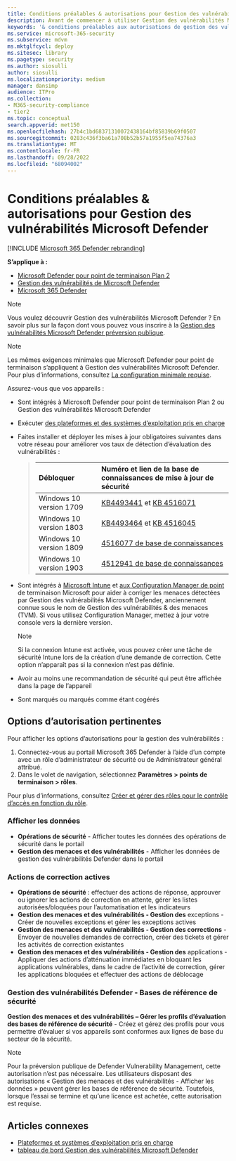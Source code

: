 ```yaml
---
title: Conditions préalables & autorisations pour Gestion des vulnérabilités Microsoft Defender
description: Avant de commencer à utiliser Gestion des vulnérabilités Microsoft Defender, vérifiez que vous disposez des configurations et autorisations appropriées.
keywords: '& conditions préalables aux autorisations de gestion des vulnérabilités, Gestion des menaces et des vulnérabilités conditions préalables aux autorisations, Microsoft Defender pour point de terminaison conditions préalables aux autorisations TVM, gestion des vulnérabilités, mdvm, Gestion des vulnérabilités Microsoft Defender'
ms.service: microsoft-365-security
ms.subservice: mdvm
ms.mktglfcycl: deploy
ms.sitesec: library
ms.pagetype: security
ms.author: siosulli
author: siosulli
ms.localizationpriority: medium
manager: dansimp
audience: ITPro
ms.collection:
- M365-security-compliance
- tier2
ms.topic: conceptual
search.appverid: met150
ms.openlocfilehash: 27b4c1bd68371310072438164bf85839b69f0507
ms.sourcegitcommit: 0283c436f3ba61a708b52b57a1955f5ea74376a3
ms.translationtype: MT
ms.contentlocale: fr-FR
ms.lasthandoff: 09/28/2022
ms.locfileid: "68094002"
---
```

# <a name="prerequisites--permissions-for-microsoft-defender-vulnerability-management"></a>Conditions préalables & autorisations pour Gestion des vulnérabilités Microsoft Defender

[!INCLUDE [Microsoft 365 Defender rebranding](../../includes/microsoft-defender.md)]

**S’applique à :**

- [Microsoft Defender pour point de terminaison Plan 2](https://go.microsoft.com/fwlink/?linkid=2154037)
- [Gestion des vulnérabilités de Microsoft Defender](index.yml)
- [Microsoft 365 Defender](https://go.microsoft.com/fwlink/?linkid=2118804)

>[!Note]
> Vous voulez découvrir Gestion des vulnérabilités Microsoft Defender ? En savoir plus sur la façon dont vous pouvez vous inscrire à la [Gestion des vulnérabilités Microsoft Defender préversion publique](../defender-vulnerability-management/get-defender-vulnerability-management.md).

>[!NOTE]
>Les mêmes exigences minimales que Microsoft Defender pour point de terminaison s’appliquent à Gestion des vulnérabilités Microsoft Defender. Pour plus d’informations, consultez [La configuration minimale requise](../defender-endpoint/minimum-requirements.md).

Assurez-vous que vos appareils :

- Sont intégrés à Microsoft Defender pour point de terminaison Plan 2 ou Gestion des vulnérabilités Microsoft Defender

- Exécuter [des plateformes et des systèmes d’exploitation pris en charge](tvm-supported-os.md)

- Faites installer et déployer les mises à jour obligatoires suivantes dans votre réseau pour améliorer vos taux de détection d’évaluation des vulnérabilités :

  > Débloquer | Numéro et lien de la base de connaissances de mise à jour de sécurité
  > :---|:---
  > Windows 10 version 1709 | [KB4493441](https://support.microsoft.com/help/4493441/windows-10-update-kb4493441) et [KB 4516071](https://support.microsoft.com/help/4516071/windows-10-update-kb4516071)
  > Windows 10 version 1803 | [KB4493464](https://support.microsoft.com/help/4493464) et [KB 4516045](https://support.microsoft.com/help/4516045/windows-10-update-kb4516045)
  > Windows 10 version 1809 | [4516077 de base de connaissances](https://support.microsoft.com/help/4516077/windows-10-update-kb4516077)
  > Windows 10 version 1903 | [4512941 de base de connaissances](https://support.microsoft.com/help/4512941/windows-10-update-kb4512941)

- Sont intégrés à [Microsoft Intune](/mem/intune/fundamentals/what-is-intune) et [aux Configuration Manager de point](/mem/configmgr/protect/deploy-use/endpoint-protection-configure) de terminaison Microsoft pour aider à corriger les menaces détectées par Gestion des vulnérabilités Microsoft Defender, anciennement connue sous le nom de Gestion des vulnérabilités & des menaces (TVM). Si vous utilisez Configuration Manager, mettez à jour votre console vers la dernière version.

  > [!NOTE]
  > Si la connexion Intune est activée, vous pouvez créer une tâche de sécurité Intune lors de la création d’une demande de correction. Cette option n’apparaît pas si la connexion n’est pas définie.

- Avoir au moins une recommandation de sécurité qui peut être affichée dans la page de l’appareil

- Sont marqués ou marqués comme étant cogérés

## <a name="relevant-permission-options"></a>Options d’autorisation pertinentes

Pour afficher les options d’autorisations pour la gestion des vulnérabilités :

1. Connectez-vous au portail Microsoft 365 Defender à l’aide d’un compte avec un rôle d’administrateur de sécurité ou de Administrateur général attribué.
2. Dans le volet de navigation, sélectionnez **Paramètres > points de terminaison > rôles**.

Pour plus d’informations, consultez [Créer et gérer des rôles pour le contrôle d’accès en fonction du rôle](../defender-endpoint/user-roles.md).

### <a name="view-data"></a>Afficher les données

- **Opérations de sécurité** - Afficher toutes les données des opérations de sécurité dans le portail
- **Gestion des menaces et des vulnérabilités** - Afficher les données de gestion des vulnérabilités Defender dans le portail

### <a name="active-remediation-actions"></a>Actions de correction actives

- **Opérations de sécurité** : effectuer des actions de réponse, approuver ou ignorer les actions de correction en attente, gérer les listes autorisées/bloquées pour l’automatisation et les indicateurs
- **Gestion des menaces et des vulnérabilités - Gestion des** exceptions - Créer de nouvelles exceptions et gérer les exceptions actives
- **Gestion des menaces et des vulnérabilités - Gestion des corrections** - Envoyer de nouvelles demandes de correction, créer des tickets et gérer les activités de correction existantes
- **Gestion des menaces et des vulnérabilités - Gestion des** applications - Appliquer des actions d’atténuation immédiates en bloquant les applications vulnérables, dans le cadre de l’activité de correction, gérer les applications bloquées et effectuer des actions de déblocage

### <a name="defender-vulnerability-management---security-baselines"></a>Gestion des vulnérabilités Defender - Bases de référence de sécurité

**Gestion des menaces et des vulnérabilités – Gérer les profils d’évaluation des bases de référence de sécurité** - Créez et gérez des profils pour vous permettre d’évaluer si vos appareils sont conformes aux lignes de base du secteur de la sécurité.

>[!Note]
> Pour la préversion publique de Defender Vulnerability Management, cette autorisation n’est pas nécessaire. Les utilisateurs disposant des autorisations « Gestion des menaces et des vulnérabilités - Afficher les données » peuvent gérer les bases de référence de sécurité. Toutefois, lorsque l’essai se termine et qu’une licence est achetée, cette autorisation est requise.

## <a name="related-articles"></a>Articles connexes

- [Plateformes et systèmes d’exploitation pris en charge](tvm-supported-os.md)
- [tableau de bord Gestion des vulnérabilités Microsoft Defender](tvm-dashboard-insights.md)
